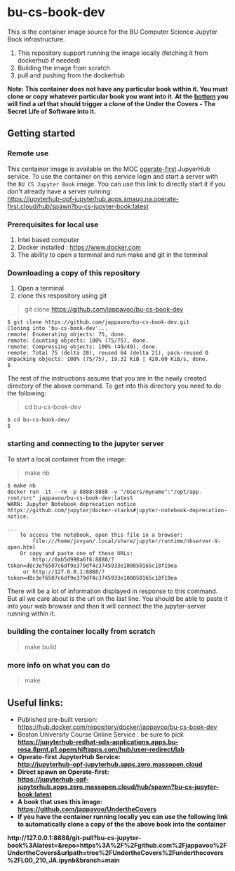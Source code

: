 <!-- #region -->
# bu-cs-book-dev

This is the container image source for the BU Computer Science Jupyter Book infrastructure.
1. This repository support running the image locally (fetching it from dockerhub if needed)
2. Building the image from scratch
3. pull and pushing from the dockerhub

**Note:  This container does not have any particular book within it.  You must clone or copy whatever particular book you want into it.
At the <a href="#localSLSlink">bottom</a> you will find a url that should trigger a clone of the Under the Covers - The Secret Life of Software into it.**

## Getting started

### Remote use 

This container image is available on the MOC [operate-first](https://jupyterhub-opf-jupyterhub.apps.smaug.na.operate-first.cloud/hub/home) JupyerHub service.  To use the container on this service login and start a server with the `BU CS Jupyter Book` image.  You can use this link to directly start it if you don't already have a server running:<br>
https://jupyterhub-opf-jupyterhub.apps.smaug.na.operate-first.cloud/hub/spawn?bu-cs-jupyter-book:latest


### Prerequisites for local use

1. Intel based computer
2. Docker installed : https://www.docker.com
3. The ability to open a terminal and run make and git in the terminal

### Downloading a copy of this repository
1. Open a terminal
2. clone this respository using git
> git clone https://github.com/jappavoo/bu-cs-book-dev
```
$ git clone https://github.com/jappavoo/bu-cs-book-dev.git
Cloning into 'bu-cs-book-dev'...
remote: Enumerating objects: 75, done.
remote: Counting objects: 100% (75/75), done.
remote: Compressing objects: 100% (49/49), done.
remote: Total 75 (delta 28), reused 64 (delta 21), pack-reused 0
Unpacking objects: 100% (75/75), 19.31 KiB | 420.00 KiB/s, done.
$
```
The rest of the instructions assume that you are in the newly created directory of the above command. To get into this directory you need to do the following:

> cd bu-cs-book-dev


```
$ cd bu-cs-book-dev/
$
```

### starting and connecting to the jupyter server

To start a local container from the image:
> make nb
```
$ make nb
docker run -it --rm -p 8888:8888 -v "/Users/myname":"/opt/app-root/src" jappavoo/bu-cs-book-dev:latest  
WARN: Jupyter Notebook deprecation notice https://github.com/jupyter/docker-stacks#jupyter-notebook-deprecation-notice.

... 
    To access the notebook, open this file in a browser:
        file:///home/jovyan/.local/share/jupyter/runtime/nbserver-9-open.html
    Or copy and paste one of these URLs:
        http://0ab5d990a6f6:8888/?token=d8c3ef6507c6df9e379df4c3745933e100850165c18f19ea
     or http://127.0.0.1:8888/?token=d8c3ef6507c6df9e379df4c3745933e100850165c18f19ea
```

There will be a lot of information displayed in response to this command.  But all we care about is the url on the last line.  You should be able to paste it into your web browser and then it will connect the the jupyter-server running within it.

### building the container locally from scratch

> make build

### more info on what you can do

> make

## Useful links:
- Published pre-built version:<br>
https://hub.docker.com/repository/docker/jappavoo/bu-cs-book-dev
- Boston University Course Online Service : be sure to pick<b>
https://jupyterhub-redhat-ods-applications.apps.bu-rosa.8pmt.p1.openshiftapps.com/hub/user-redirect/lab
- Operate-first JupyterHub Service: <br>
http://jupyterhub-opf-jupyterhub.apps.zero.massopen.cloud
- Direct spawn on Operate-first: <br>
https://jupyterhub-opf-jupyterhub.apps.zero.massopen.cloud/hub/spawn?bu-cs-jupyter-book:latest
- A book that uses this image:<br>
https://github.com/jappavoo/UndertheCovers
- If you have the container running locally you can use the following link to automatically clone a copy of the the above book into the container
<div id=localSLSlink>
http://127.0.0.1:8888/git-pull?bu-cs-jupyter-book%3Alatest=&repo=https%3A%2F%2Fgithub.com%2Fjappavoo%2FUndertheCovers&urlpath=tree%2FUndertheCovers%2Funderthecovers%2FL00_210_JA.ipynb&branch=main
    </div>


<!-- #endregion -->
